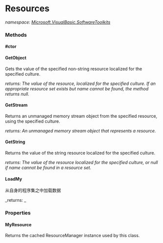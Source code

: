 ﻿
# Resources
_namespace: [Microsoft.VisualBasic.SoftwareToolkits](N-Microsoft.VisualBasic.SoftwareToolkits.md)_



### Methods

#### #ctor

#### GetObject
Gets the value of the specified non-string resource localized for the specified
 culture.

_returns: The value of the resource, localized for the specified culture. If an appropriate
 resource set exists but name cannot be found, the method returns null._
#### GetStream
Returns an unmanaged memory stream object from the specified resource, using
 the specified culture.

_returns: An unmanaged memory stream object that represents a resource._
#### GetString
Returns the value of the string resource localized for the specified culture.

_returns: The value of the resource localized for the specified culture, or null if name
 cannot be found in a resource set._
#### LoadMy
从自身的程序集之中加载数据

_returns: _


### Properties

#### MyResource
Returns the cached ResourceManager instance used by this class.

